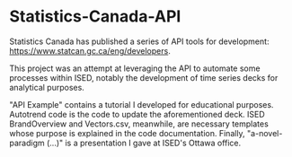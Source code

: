 # Statistics-Canada-API

Statistics Canada has published a series of API tools for development: https://www.statcan.gc.ca/eng/developers.  

This project was an attempt at leveraging the API to automate some processes within ISED, notably the development of time series decks for analytical purposes.

"API Example" contains a tutorial I developed for educational purposes. Autotrend code is the code to update the aforementioned deck. ISED BrandOverview and Vectors.csv, meanwhile, are necessary templates whose purpose is explained in the code documentation. Finally, "a-novel-paradigm (...)" is a presentation I gave at ISED's Ottawa office.
